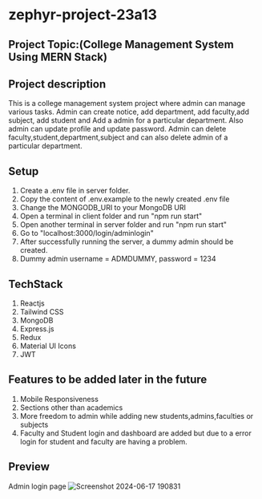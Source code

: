 # zephyr-project-23a13

## Project Topic:(College Management System Using MERN  Stack)

## Project description
  
 This is a college management system project where admin can manage various tasks.
 Admin can create notice, add department, add faculty,add subject, add student and
 Add a admin for a particular department. Also admin can update profile and update password.
 Admin can delete faculty,student,department,subject and can also delete admin of a particular department.

## Setup

1. Create a .env file in server folder.
2. Copy the content of .env.example to the newly created .env file
3. Change the MONGODB_URI to your MongoDB  URI
4. Open a terminal in client folder and run "npm run start"
5. Open another terminal in server folder and run "npm run start"
6. Go to "localhost:3000/login/adminlogin"
7. After successfully running the server, a dummy admin should be   created.
8. Dummy admin username = ADMDUMMY, password = 1234

## TechStack

1. Reactjs
2. Tailwind CSS
3. MongoDB
4. Express.js
5. Redux
6. Material UI Icons
7. JWT

## Features to be added later in the future

1. Mobile Responsiveness
2. Sections other than academics
3. More freedom to admin while adding new students,admins,faculties or subjects
4. Faculty and Student login and dashboard are added but due to a error login for student and faculty are having a problem.
## Preview

Admin login page
![Screenshot 2024-06-17 190831](https://github.com/zephyr-internships-23a/zephyr-project-23a13/assets/144669086/0a92a221-5fa4-4af3-92ce-eead20c18207)
